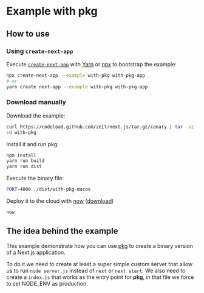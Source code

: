 # Example with pkg

## How to use

### Using `create-next-app`

Execute [`create-next-app`](https://github.com/segmentio/create-next-app) with [Yarn](https://yarnpkg.com/lang/en/docs/cli/create/) or [npx](https://github.com/zkat/npx#readme) to bootstrap the example:

```bash
npx create-next-app --example with-pkg with-pkg-app
# or
yarn create next-app --example with-pkg with-pkg-app
```

### Download manually

Download the example:

```bash
curl https://codeload.github.com/zeit/next.js/tar.gz/canary | tar -xz --strip=2 next.js-canary/examples/with-pkg
cd with-pkg
```

Install it and run pkg:

```bash
npm install
yarn run build
yarn run dist
```

Execute the binary file:

```bash
PORT=4000 ./dist/with-pkg-macos
```

Deploy it to the cloud with [now](https://zeit.co/now) ([download](https://zeit.co/download))

```bash
now
```

## The idea behind the example

This example demonstrate how you can use [pkg](https://github.com/zeit/pkg) to create a binary version of a Next.js application.

To do it we need to create at least a super simple custom server that allow us to run `node server.js` instead of `next` or `next start`. We also need to create a `index.js` that works as the entry point for **pkg**, in that file we force to set NODE_ENV as production.
